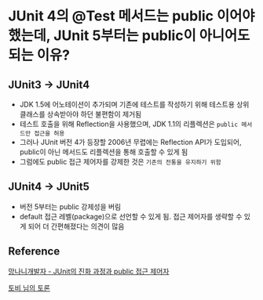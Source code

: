 # JUnit 4의 @Test 메서드는 public 이어야 했는데, JUnit 5부터는 public이 아니어도 되는 이유?

## JUnit3 → JUnit4

- JDK 1.5에 어노테이션이 추가되며 기존에 테스트를 작성하기 위해 테스트용 상위 클래스를 상속받아야 하던 불편함이 제거됨
- 테스트 호출을 위해 Reflection을 사용했으며, JDK 1.1의 리플렉션은 `public 메서드만 접근을 허용`
- 그러나 JUnit 버전 4가 등장할 2006년 무렵에는 Reflection API가 도입되어, public이 아닌 메서드도 리플렉션을 통해 호출할 수 있게 됨
- 그럼에도 public 접근 제어자를 강제한 것은 `기존의 전통을 유지하기 위함`

## JUnit4 → JUnit5

- 버전 5부터는 public 강제성을 버림
- default 접근 레벨(package)으로 선언할 수 있게 됨. 접근 제어자를 생략할 수 있게 되어 더 간편해졌다는 의견이 많음

## Reference

[망나니개발자 - JUnit의 진화 과정과 public 접근 제어자](https://mangkyu.tistory.com/280)

[토비 님의 토론](https://groups.google.com/g/ksug/c/xpJpy8SCrEE?pli=1)
